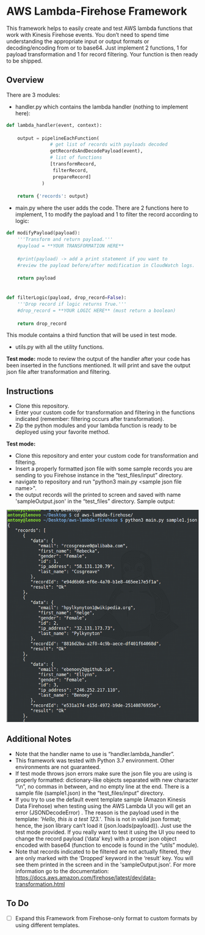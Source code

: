 # AWS Lambda-Firehose Framework

This framework helps to easily create and test AWS lambda functions that work with Kinesis Firehose events. You don’t need to spend time understanding the appropriate input or output formats or decoding/encoding from or to base64. Just implement 2 functions, 1 for payload transformation and 1 for record filtering. Your function is then ready to be shipped. 

## Overview

There are 3 modules:

- handler.py which contains the lambda handler (nothing to implement here):
```python
def lambda_handler(event, context):

    output = pipelineEachFunction(
                # get list of records with payloads decoded
                getRecordsAndDecodePayload(event),
                # list of functions
                [transformRecord,
                 filterRecord,
                 prepareRecord]
             )

    return {'records': output}
```

- main.py where the user adds the code. There are 2 functions here to implement, 1 to modify the payload and 1 to filter the record according to logic:
```python
def modifyPayload(payload):
    '''Transform and return payload.'''
    #payload = **YOUR TRANSFORMATION HERE**

    #print(payload) -> add a print statement if you want to
    #review the payload before/after modification in CloudWatch logs.

    return payload


def filterLogic(payload, drop_record=False):
    '''Drop record if logic returns True.'''
    #drop_record = **YOUR LOGIC HERE** (must return a boolean)

    return drop_record
```
This module contains a third function that will be used in test mode.

- utils.py with all the utility functions.

**Test mode:** mode to review the output of the handler after your code has been inserted in the functions mentioned. It will print and save the output json file after transformation and filtering. 

## Instructions

- Clone this repository.
- Enter your custom code for transformation and filtering in the functions indicated (remember: filtering occurs after transformation).
- Zip the python modules and your lambda function is ready to be deployed using your favorite method.

**Test mode:**

- Clone this repository and enter your custom code for transformation and filtering.
- Insert a properly formatted json file with some sample records you are sending to you Firehose instance in the “test_files/input” directory.
- navigate to repository and run "python3 main.py \<sample json file name\>".
- the output records will the printed to screen and saved with name 'sampleOutput.json' in the “test_files” directory. Sample output:

![pic1](https://github.com/PyAntony/aws-lambda-firehose/blob/master/images/pic1.png)
 
## Additional Notes

- Note that the handler name to use is “handler.lambda_handler”.
- This framework was tested with Python 3.7 environment. Other environments are not guaranteed.
- If test mode throws json errors make sure the json file you are using is properly formatted: dictionary-like objects separated with new character “\n”, no commas in between, and no empty line at the end. There is a sample file (sample1.json) in the “test_files/input” directory.
- If you try to use the default event template sample (Amazon Kinesis Data Firehose) when testing using the AWS Lambda UI you will get an error (JSONDecodeError) . The reason is the payload used in the template: *'Hello, this is a test 123.'*. This is not in valid json format; hence, the json library can’t load it (json.loads(payload)). Just use the test mode provided. If you really want to test it using the UI you need to change the record payload (‘data’ key) with a proper json object encoded with base64 (function to encode is found in the “utils” module).
- Note that records indicated to be filtered are not actually filtered, they are only marked with the ‘Dropped’ keyword in the ‘result’ key. You will see them printed in the screen and in the 'sampleOutput.json'. For more information go to the documentation: https://docs.aws.amazon.com/firehose/latest/dev/data-transformation.html

## To Do

- [ ] Expand this Framework from Firehose-only format to custom formats by using different templates. 
